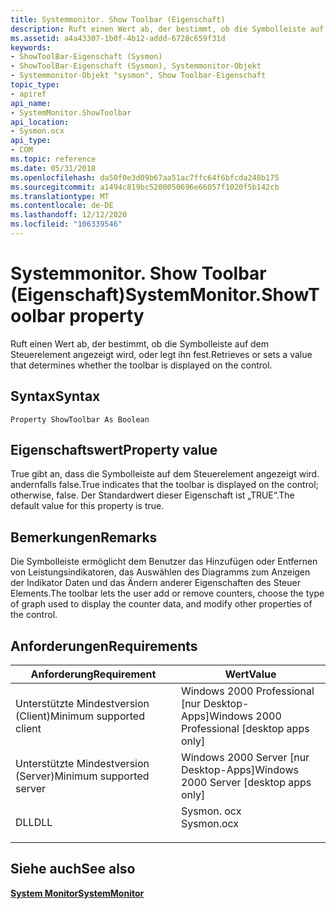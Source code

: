 ```yaml
---
title: Systemmonitor. Show Toolbar (Eigenschaft)
description: Ruft einen Wert ab, der bestimmt, ob die Symbolleiste auf dem Steuerelement angezeigt wird, oder legt ihn fest.
ms.assetid: a4a43307-1b0f-4b12-addd-6728c659f31d
keywords:
- ShowToolBar-Eigenschaft (Sysmon)
- ShowToolBar-Eigenschaft (Sysmon), Systemmonitor-Objekt
- Systemmonitor-Objekt "sysmon", Show Toolbar-Eigenschaft
topic_type:
- apiref
api_name:
- SystemMonitor.ShowToolbar
api_location:
- Sysmon.ocx
api_type:
- COM
ms.topic: reference
ms.date: 05/31/2018
ms.openlocfilehash: da50f0e3d09b67aa51ac7ffc64f6bfcda248b175
ms.sourcegitcommit: a1494c819bc5200050696e66057f1020f5b142cb
ms.translationtype: MT
ms.contentlocale: de-DE
ms.lasthandoff: 12/12/2020
ms.locfileid: "106339546"
---
```

# <a name="systemmonitorshowtoolbar-property"></a><span data-ttu-id="209f6-106">Systemmonitor. Show Toolbar (Eigenschaft)</span><span class="sxs-lookup"><span data-stu-id="209f6-106">SystemMonitor.ShowToolbar property</span></span>

<span data-ttu-id="209f6-107">Ruft einen Wert ab, der bestimmt, ob die Symbolleiste auf dem Steuerelement angezeigt wird, oder legt ihn fest.</span><span class="sxs-lookup"><span data-stu-id="209f6-107">Retrieves or sets a value that determines whether the toolbar is displayed on the control.</span></span>

## <a name="syntax"></a><span data-ttu-id="209f6-108">Syntax</span><span class="sxs-lookup"><span data-stu-id="209f6-108">Syntax</span></span>


```VB
Property ShowToolbar As Boolean
```



## <a name="property-value"></a><span data-ttu-id="209f6-109">Eigenschaftswert</span><span class="sxs-lookup"><span data-stu-id="209f6-109">Property value</span></span>

<span data-ttu-id="209f6-110">True gibt an, dass die Symbolleiste auf dem Steuerelement angezeigt wird. andernfalls false.</span><span class="sxs-lookup"><span data-stu-id="209f6-110">True indicates that the toolbar is displayed on the control; otherwise, false.</span></span> <span data-ttu-id="209f6-111">Der Standardwert dieser Eigenschaft ist „TRUE“.</span><span class="sxs-lookup"><span data-stu-id="209f6-111">The default value for this property is true.</span></span>

## <a name="remarks"></a><span data-ttu-id="209f6-112">Bemerkungen</span><span class="sxs-lookup"><span data-stu-id="209f6-112">Remarks</span></span>

<span data-ttu-id="209f6-113">Die Symbolleiste ermöglicht dem Benutzer das Hinzufügen oder Entfernen von Leistungsindikatoren, das Auswählen des Diagramms zum Anzeigen der Indikator Daten und das Ändern anderer Eigenschaften des Steuer Elements.</span><span class="sxs-lookup"><span data-stu-id="209f6-113">The toolbar lets the user add or remove counters, choose the type of graph used to display the counter data, and modify other properties of the control.</span></span>

## <a name="requirements"></a><span data-ttu-id="209f6-114">Anforderungen</span><span class="sxs-lookup"><span data-stu-id="209f6-114">Requirements</span></span>



| <span data-ttu-id="209f6-115">Anforderung</span><span class="sxs-lookup"><span data-stu-id="209f6-115">Requirement</span></span> | <span data-ttu-id="209f6-116">Wert</span><span class="sxs-lookup"><span data-stu-id="209f6-116">Value</span></span> |
|-------------------------------------|---------------------------------------------------------------------------------------|
| <span data-ttu-id="209f6-117">Unterstützte Mindestversion (Client)</span><span class="sxs-lookup"><span data-stu-id="209f6-117">Minimum supported client</span></span><br/> | <span data-ttu-id="209f6-118">Windows 2000 Professional \[nur Desktop-Apps\]</span><span class="sxs-lookup"><span data-stu-id="209f6-118">Windows 2000 Professional \[desktop apps only\]</span></span><br/>                            |
| <span data-ttu-id="209f6-119">Unterstützte Mindestversion (Server)</span><span class="sxs-lookup"><span data-stu-id="209f6-119">Minimum supported server</span></span><br/> | <span data-ttu-id="209f6-120">Windows 2000 Server \[nur Desktop-Apps\]</span><span class="sxs-lookup"><span data-stu-id="209f6-120">Windows 2000 Server \[desktop apps only\]</span></span><br/>                                  |
| <span data-ttu-id="209f6-121">DLL</span><span class="sxs-lookup"><span data-stu-id="209f6-121">DLL</span></span><br/>                      | <dl> <span data-ttu-id="209f6-122"><dt>Sysmon. ocx</dt></span><span class="sxs-lookup"><span data-stu-id="209f6-122"><dt>Sysmon.ocx</dt></span></span> </dl> |



## <a name="see-also"></a><span data-ttu-id="209f6-123">Siehe auch</span><span class="sxs-lookup"><span data-stu-id="209f6-123">See also</span></span>

<dl> <dt>

[<span data-ttu-id="209f6-124">**System Monitor**</span><span class="sxs-lookup"><span data-stu-id="209f6-124">**SystemMonitor**</span></span>](systemmonitor.md)
</dt> </dl>

 

 





